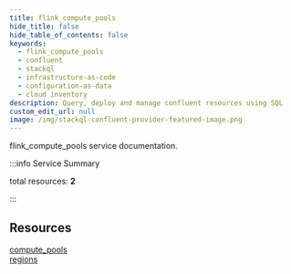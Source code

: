 ```yaml
---
title: flink_compute_pools
hide_title: false
hide_table_of_contents: false
keywords:
  - flink_compute_pools
  - confluent
  - stackql
  - infrastructure-as-code
  - configuration-as-data
  - cloud inventory
description: Query, deploy and manage confluent resources using SQL
custom_edit_url: null
image: /img/stackql-confluent-provider-featured-image.png
---
```


flink_compute_pools service documentation.

:::info Service Summary

<div class="row">
<div class="providerDocColumn">
<span>total resources:&nbsp;<b>2</b></span><br />
</div>
</div>

:::

## Resources
<div class="row">
<div class="providerDocColumn">
<a href="/services/flink_compute_pools/compute_pools/">compute_pools</a>
</div>
<div class="providerDocColumn">
<a href="/services/flink_compute_pools/regions/">regions</a>
</div>
</div>